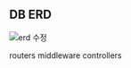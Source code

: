 ## DB ERD

![erd 수정](https://user-images.githubusercontent.com/81654172/206945081-264df2a0-f95b-4388-9860-2430d380dcc4.png)

routers middleware controllers
